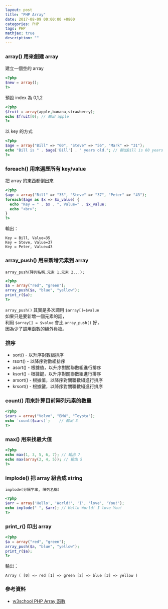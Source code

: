 ```yaml
---
layout: post
title: "PHP Array"
date: 2017-08-09 00:00:00 +0800
categories: PHP
tags: PHP
mathjax: true
description: ""
---
```


### array() 用來創建 array

建立一個空的 array

```php
<?php
$new = array();
?>
```

預設 index 為 0,1,2

```php
<?php
$fruit = array(apple,banana,strawberry);
echo $fruit[0]; // 輸出 apple
?>
```

以 key 的方式

```php
<?php
$age = array("Bill" => "60", "Steve" => "56", "Mark" => "31");
echo "Bill is " . $age['Bill'] . " years old."; // 輸出Bill is 60 years old.
?>
```

### foreach() 用來遍歷所有 key/value

把 array 的東西都倒出來

```php
<?php
$age = array("Bill" => "35", "Steve" => "37", "Peter" => "43");
foreach($age as $x => $x_value) {
  echo "Key = " . $x . ", Value=" . $x_value;
  echo "<br>";
}
?>
```

輸出：

```
Key = Bill, Value=35
Key = Steve, Value=37
Key = Peter, Value=43
```

### array_push() 用來新增元素到 array

`array_push(陣列名稱,元素 1,元素 2...);`

```php
<?php
$a = array("red", "green");
array_push($a, "blue", "yellow");
print_r($a);
?>
```

`array_push()` 其實是多次調用 `$array[]=$value`<br>
如果只是要新增一個元素的話，<br>
利用 `$array[] = $value` 會比 `array_push()` 好，<br>
因為少了調用函數的額外負擔。

### 排序

- sort() - 以升序對數組排序
- rsort() - 以降序對數組排序
- asort() - 根據值，以升序對關聯數組進行排序
- ksort() - 根據鍵，以升序對關聯數組進行排序
- arsort() - 根據值，以降序對關聯數組進行排序
- krsort() - 根據鍵，以降序對關聯數組進行排序

### count() 用來計算目前陣列元素的數量

```php
<?php
$cars = array("Volvo", "BMW", "Toyota");
echo `count($cars)`;    // 輸出 3
?>
```

### max() 用來找最大值

```php
<?php
echo max(1, 3, 5, 6, 7); // 輸出 7
echo max(array(2, 4, 5)); // 輸出 5
?>
```

### implode() 把 array 組合成 string

`implode(分隔字串, 陣列名稱)`

```php
<?php
$arr = array('Hello', 'World!', 'I', 'love', 'You!');
echo implode(" ", $arr); // Hello World! I love You!
?>
```

### print_r() 印出 array

```php
<?php
$a = array("red", "green");
array_push($a, "blue", "yellow");
print_r($a);
?>
```

輸出：

```
Array ( [0] => red [1] => green [2] => blue [3] => yellow )
```

### 參考資料

- [w3school PHP Array 函數](http://www.w3school.com.cn/php/php_ref_array.asp)
